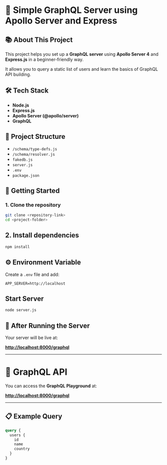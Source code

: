 # 🚀 Simple GraphQL Server using Apollo Server and Express

## 📚 About This Project
This project helps you set up a **GraphQL server** using **Apollo Server 4** and **Express.js** in a beginner-friendly way.

It allows you to query a static list of users and learn the basics of GraphQL API building.

## 🛠 Tech Stack
- **Node.js**
- **Express.js**
- **Apollo Server (@apollo/server)**
- **GraphQL**

## 📂 Project Structure
- `/schema/type-defs.js`
- `/schema/resolver.js`
- `fakedb.js`
- `server.js`
- `.env`
- `package.json`

## 🚀 Getting Started

### 1. Clone the repository
```bash
git clone <repository-link>
cd <project-folder>
```
## 2. Install dependencies

```bash
npm install
```
## ⚙️ Environment Variable

Create a `.env` file and add:

```env
APP_SERVER=http://localhost
```
## Start Server
```bash
node server.js
```
## 📡 After Running the Server

Your server will be live at:

**[http://localhost:8000/graphql](http://localhost:8000/graphql)**

---

# 📡 GraphQL API

You can access the **GraphQL Playground** at:

**[http://localhost:8000/graphql](http://localhost:8000/graphql)**

---

## 📋 Example Query

```graphql
query {
  users {
    id
    name
    country
  }
}
```
